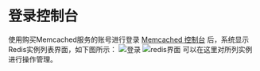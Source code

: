 # 登录控制台

使用购买Memcached服务的账号进行登录  [Memcached 控制台](https://memcached-console.jdcloud.com/memcached) 后，系统显示Redis实例列表界面，如下图所示：
 ![登录](https://github.com/jdcloudcom/cn/blob/master/image/Redis/login1.PNG)
 ![redis界面](https://github.com/jdcloudcom/cn/blob/master/image/Redis/login.png)
可以在这里对所列实例进行操作管理。
